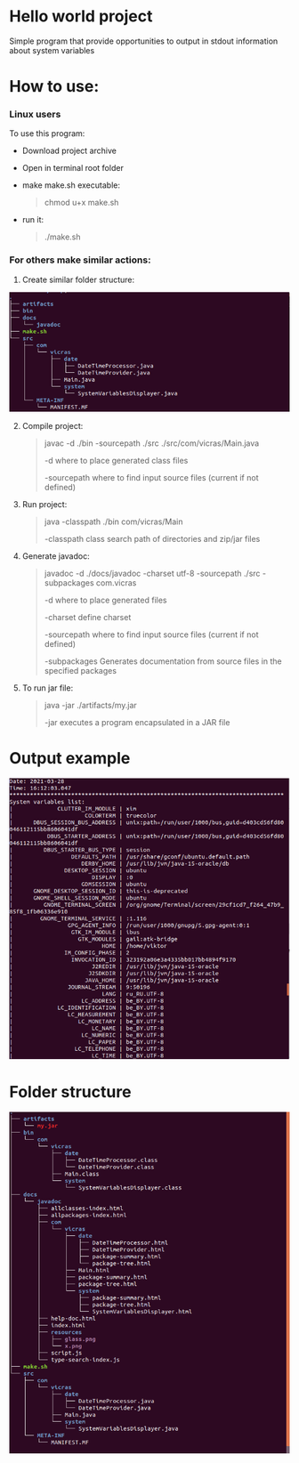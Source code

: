 # Hello world project 
Simple program that provide opportunities to output in stdout information about system variables
# How to use:
### Linux users
To use this program:
- Download project archive
- Open in terminal root folder
- make make.sh executable:
    > chmod u+x make.sh

- run it: 
    > ./make.sh

### For others make similar actions:
1.  Create similar folder structure:

![Folder structure before make.sh run](https://github.com/vicras/Leverx/blob/master/hello_world/output/start_tree.png)

2. Compile project: 
    > javac -d ./bin -sourcepath ./src ./src/com/vicras/Main.java
    > 
    > -d where to place generated class files
    >
    > -sourcepath where to find input source files (current if not defined)

3. Run project: 
    > java -classpath ./bin com/vicras/Main
    > 
    > -classpath class search path of directories and zip/jar files

4. Generate javadoc: 
    > javadoc -d ./docs/javadoc -charset utf-8  -sourcepath ./src -subpackages com.vicras
    > 
    > -d where to place generated files
    > 
    > -charset define charset
    > 
    > -sourcepath where to find input source files (current if not defined)
    > 
    > -subpackages Generates documentation from source files in the specified packages

5. To run jar file: 
    > java -jar ./artifacts/my.jar
    > 
    > -jar executes a program encapsulated in a JAR file

# Output example
![Output example](https://github.com/vicras/Leverx/blob/master/hello_world/output/output.png)

# Folder structure
![Folder structure after make.sh run](https://github.com/vicras/Leverx/blob/master/hello_world/output/end_tree.png)
